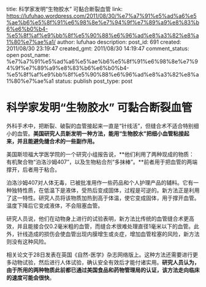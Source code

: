 title: 科学家发明“生物胶水” 可黏合断裂血管
link: https://lufuhao.wordpress.com/2011/08/30/%e7%a7%91%e5%ad%a6%e5%ae%b6%e5%8f%91%e6%98%8e%e7%94%9f%e7%89%a9%e8%83%b6%e6%b0%b4-%e5%8f%af%e9%bb%8f%e5%90%88%e6%96%ad%e8%a3%82%e8%a1%80%e7%ae%a1/
author: lufuhao
description: 
post_id: 691
created: 2011/08/30 23:19:47
created_gmt: 2011/08/30 14:19:47
comment_status: open
post_name: %e7%a7%91%e5%ad%a6%e5%ae%b6%e5%8f%91%e6%98%8e%e7%94%9f%e7%89%a9%e8%83%b6%e6%b0%b4-%e5%8f%af%e9%bb%8f%e5%90%88%e6%96%ad%e8%a3%82%e8%a1%80%e7%ae%a1
status: publish
post_type: post

# 科学家发明“生物胶水” 可黏合断裂血管

外科手术中，把断裂、破裂的血管接起来一直是“针线活”，但缝合术不适合特别细小的血管。**美国研究人员新发明一种方法，能用“生物胶水”把细小血管粘接起来，并且能避免缝合术的一些副作用。**

美国斯坦福大学医学院的一个研究小组报告说，**他们利用了两种现成的物质：有机聚合物“泊洛沙姆407”，以及生物粘合剂“多抹棒”。**前者用于把血管的两端撑开，后者用于粘合。 

泊洛沙姆407对人体无毒，已被批准用作一些药品和个人护理产品的辅料。它有一种独特性质，在低温下是液体，受热后变成固体，过程是可逆的。新方法正是利用了这一特性。研究人员将该物质加热到高于体温，使它变成固体，用于撑开血管。温度下降后它变成液体，不会阻塞血管。 

研究人员说，他们在动物身上进行的试验表明，新方法比传统的血管缝合术更高效，并且能接合仅0.2毫米粗的血管，而缝合术很难处理直径1毫米以下的血管。此外，针线造成的损伤会使血管出现内膜增生或炎症，增加血管栓塞的风险，新方法则没有这种风险。 

相关论文于28日发表在英国《自然-医学》杂志网络版上。这种方法还需要进行更多动物试验，然后进行人体试验，确认安全有效后才能付诸实用。**研究人员认为，由于所用的两种物质此前都已通过美国食品和药物管理局的认证，该方法走向临床的速度可能会很快**。